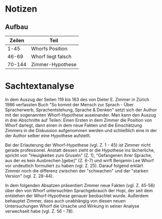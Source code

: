 # Notizen
## Aufbau
| Zeilen | Teil               |
| ------ | ------------------ |
| 1-45   | Whorfs Position    |
| 46-69  | Whorf liegt falsch |
| 70-144 | Zimmer-Hypothese   |

# Sachtextanalyse
In dem Auszug der Seiten 119 bis 163 des von Dieter E. Zimmer in Zürich 1986 verfassten Buch "So kommt der Mensch zur Sprach - Über Spracherwerb, Sprachentstehung, Sprache & Denken" setzt sich der Author mit der sogenannten Whorf-Hypothese auseinander.  Man kann den Auszug in drei Abschnitte auf Teilen: Einen Ersten in dem Zimmer die Position von Whorf darlegt, dann einen in dem neue Fakten und die Einschätzung Zimmers in die Diskussion aufgenommen werden und schließlich eine in der der Author selber eine Hypothese aufstellt.

Bei der Erlauterung der Whorf-Hypothese (vgl. Z. 1 - 45) ist Zimmer nicht gerade professionel. Anstatt dessen zieht er die Hypothese ins lächerliche, spricht von "Heuigkeiten zum Gruseln" (Z. 1), "Gefangenen ihrer Sprache, aus der es kein Ausbrechen \[gebe\]" (Z. 6-7) und wirft Benjamin Lee Whorf vor undeutlich formuliert zu haben (vgl. Z. 25). Darauf folgend erklärt Zimmer noch die differenz zwischen der "schwachen" und der "starken Version" (vgl. Z. 28-44).

In dem folgenden Absatzen präsentiert Zimmer neue Fakten (vgl. Z. 45-56) über den von Whorf untersuchten Sprachgebrauch der Hopi, der seit dem entstehen der Whorf-Hypothese genauer beobachtet wurde. Außerdem behauptet Zimmer, dass auch unabhängig von diesen neuen Untersuchungen Whorf die Ursache und Wirkung in seiner Analyse verwechselt habe (vgl. Z. 56 - 78).

